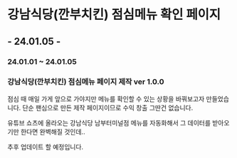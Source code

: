 # 강남식당(깐부치킨) 점심메뉴 확인 페이지

## - 24.01.05 -

### 24.01.01 ~ 24.01.05

### 강남식당(깐부치킨) 점심메뉴 페이지 제작 ver 1.0.0
점심 때 매일 가게 앞으로 가야지만 메뉴를 확인할 수 있는 상황을 바꿔보고자 만들었습니다.
단순 팬심으로 만든 제작 페이지이므로 수익 창출 그딴건 없습니다.

유튜브 쇼츠에 올라오는 강남식당 남부터미널점 메뉴를 자동화해서 그 데이터를 받아오기만 한다면 완벽해질 것인데..

추후 업데이트 할 예정입니다.
